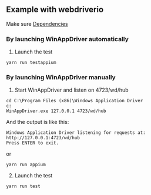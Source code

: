 ## Example with webdriverio
Make sure [Dependencies](../../README.md)

### By launching WinAppDriver automatically
1. Launch the test
```
yarn run testappium
```

### By launching WinAppDriver manually
1. Start WinAppDriver and listen on 4723/wd/hub
```
cd C:\Program Files (x86)\Windows Application Driver
c:
WinAppDriver.exe 127.0.0.1 4723/wd/hub
```
And the output is like this:
```
Windows Application Driver listening for requests at: http://127.0.0.1:4723/wd/hub
Press ENTER to exit.
```

or
```
yarn run appium
```
2. Launch the test
```
yarn run test
```